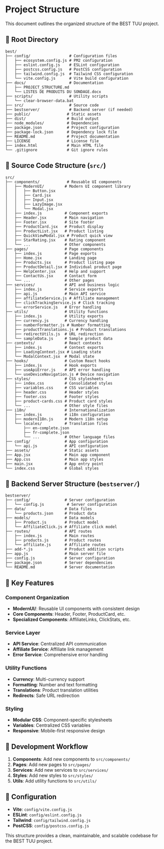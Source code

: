 # Project Structure

This document outlines the organized structure of the BEST TUU project.

## 📁 Root Directory

```
best/
├── config/                 # Configuration files
│   ├── ecosystem.config.js # PM2 configuration
│   ├── eslint.config.js    # ESLint configuration
│   ├── postcss.config.js   # PostCSS configuration
│   ├── tailwind.config.js  # Tailwind CSS configuration
│   └── vite.config.js      # Vite build configuration
├── docs/                   # Documentation
│   ├── PROJECT_STRUCTURE.md
│   └── LISTES DE PRODUITS DU SONDAGE.docx
├── scripts/                # Utility scripts
│   └── clear-browser-data.bat
├── src/                    # Source code
├── bestserver/             # Backend server (if needed)
├── public/                # Static assets
├── dist/                  # Build output
├── node_modules/          # Dependencies
├── package.json           # Project configuration
├── package-lock.json      # Dependency lock file
├── README.md              # Project documentation
├── LICENSE                # License file
├── index.html             # Main HTML file
└── .gitignore             # Git ignore rules
```

## 📁 Source Code Structure (`src/`)

```
src/
├── components/            # Reusable UI components
│   ├── ModernUI/         # Modern UI component library
│   │   ├── Button.jsx
│   │   ├── Card.jsx
│   │   ├── Input.jsx
│   │   ├── LazyImage.jsx
│   │   └── Modal.jsx
│   ├── index.js          # Component exports
│   ├── Header.jsx        # Main navigation
│   ├── Footer.jsx        # Site footer
│   ├── ProductCard.jsx   # Product display
│   ├── ProductList.jsx   # Product listing
│   ├── QuickViewModal.jsx # Product quick view
│   ├── StarRating.jsx    # Rating component
│   └── ...               # Other components
├── pages/                # Page components
│   ├── index.js          # Page exports
│   ├── Home.jsx          # Landing page
│   ├── Products.jsx      # Product listing page
│   ├── ProductDetail.jsx # Individual product page
│   ├── HelpCenter.jsx    # Help and support
│   ├── ContactUs.jsx     # Contact form
│   └── ...               # Other pages
├── services/             # API and business logic
│   ├── index.js          # Service exports
│   ├── api.js            # Main API service
│   ├── affiliateService.js # Affiliate management
│   ├── clickTrackingService.js # Click tracking
│   └── errorService.js   # Error handling
├── utils/                # Utility functions
│   ├── index.js          # Utility exports
│   ├── currency.js       # Currency handling
│   ├── numberFormatter.js # Number formatting
│   ├── productTranslations.js # Product translations
│   ├── redirectUtils.js  # URL redirection
│   └── sampleData.js     # Sample product data
├── contexts/             # React contexts
│   ├── index.js          # Context exports
│   ├── LoadingContext.jsx # Loading state
│   └── ModalContext.jsx  # Modal state
├── hooks/                # Custom React hooks
│   ├── index.js          # Hook exports
│   ├── useApiError.js    # API error handling
│   └── useDeviceNavigation.js # Device navigation
├── styles/               # CSS stylesheets
│   ├── index.css         # Consolidated styles
│   ├── variables.css     # CSS variables
│   ├── header.css        # Header styles
│   ├── footer.css        # Footer styles
│   ├── product-cards.css # Product card styles
│   └── ...               # Other style files
├── i18n/                 # Internationalization
│   ├── index.js          # i18n configuration
│   ├── modernI18n.js     # Modern i18n setup
│   └── locales/          # Translation files
│       ├── en-complete.json
│       ├── fr-complete.json
│       └── ...           # Other language files
├── config/               # App configuration
│   └── api.js            # API configuration
├── assets/               # Static assets
├── App.jsx               # Main app component
├── App.css               # Main app styles
├── main.jsx              # App entry point
└── index.css             # Global styles
```

## 📁 Backend Server Structure (`bestserver/`)

```
bestserver/
├── config/               # Server configuration
│   └── config.js          # Server configuration
├── data/                 # Data files
│   └── products.json     # Product data
├── models/               # Data models
│   ├── Product.js        # Product model
│   └── AffiliateClick.js # Affiliate click model
├── routes/               # API routes
│   ├── index.js          # Main routes
│   ├── products.js       # Product routes
│   └── affiliate.js      # Affiliate routes
├── add-*.js              # Product addition scripts
├── app.js                # Main server file
├── config.js             # Server configuration
├── package.json          # Server dependencies
└── README.md             # Server documentation
```

## 🎯 Key Features

### Component Organization
- **ModernUI/**: Reusable UI components with consistent design
- **Core Components**: Header, Footer, ProductCard, etc.
- **Specialized Components**: AffiliateLinks, ClickStats, etc.

### Service Layer
- **API Service**: Centralized API communication
- **Affiliate Service**: Affiliate link management
- **Error Service**: Comprehensive error handling

### Utility Functions
- **Currency**: Multi-currency support
- **Formatting**: Number and text formatting
- **Translations**: Product translation utilities
- **Redirects**: Safe URL redirection

### Styling
- **Modular CSS**: Component-specific stylesheets
- **Variables**: Centralized CSS variables
- **Responsive**: Mobile-first responsive design

## 🚀 Development Workflow

1. **Components**: Add new components to `src/components/`
2. **Pages**: Add new pages to `src/pages/`
3. **Services**: Add new services to `src/services/`
4. **Styles**: Add new styles to `src/styles/`
5. **Utils**: Add utility functions to `src/utils/`

## 📝 Configuration

- **Vite**: `config/vite.config.js`
- **ESLint**: `config/eslint.config.js`
- **Tailwind**: `config/tailwind.config.js`
- **PostCSS**: `config/postcss.config.js`

This structure provides a clean, maintainable, and scalable codebase for the BEST TUU project.




